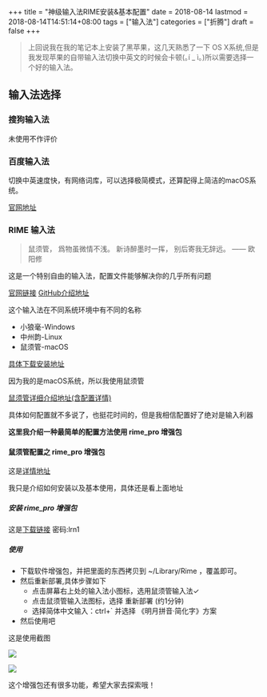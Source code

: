 +++
title = "神级输入法RIME安装&基本配置"
date = 2018-08-14
lastmod = 2018-08-14T14:51:14+08:00
tags = ["输入法"]
categories = ["折腾"]
draft = false
+++

> 上回说我在我的笔记本上安装了黑苹果，这几天熟悉了一下 OS X系统,但是我发现苹果的自带输入法切换中英文的时候会卡顿(｡í _ ì｡)所以需要选择一个好的输入法。
<!--more-->

## 输入法选择
### 搜狗输入法
未使用不作评价
### 百度输入法
切换中英速度快，有网络词库，可以选择极简模式，还算配得上简洁的macOS系统。

[官网地址](https://srf.baidu.com/input/mac.html)
### RIME 输入法
> 鼠须管，
  爲物虽微情不浅。
  新诗醉墨时一挥，
  别后寄我无辞远。
            —— 欧阳修

这是一个特别自由的输入法，配置文件能够解决你的几乎所有问题

[官网链接](https://rime.im/)
[GitHub介绍地址](https://github.com/rime/home/wiki/Introduction)

这个输入法在不同系统环境中有不同的名称

- 小狼毫-Windows
- 中州韵-Linux
- 鼠须管-macOS

[具体下载安装地址](https://rime.im/download/)

因为我的是macOS系统，所以我使用鼠须管

[鼠须管详细介绍地址(含配置详情)](https://github.com/rime/home/wiki/UserGuide)

具体如何配置就不多说了，也挺花时间的，但是我相信配置好了绝对是输入利器

**这里我介绍一种最简单的配置方法使用 rime_pro 增强包**
#### 鼠须管配置之 rime_pro 增强包

这是[详情地址](https://segmentfault.com/a/119000000575470)

我只是介绍如何安装以及基本使用，具体还是看上面地址
##### 安装 rime_pro 增强包
这是[下载链接](https://pan.baidu.com/s/1YgN4Pv5-0CBd7bPxBkMQ8w)
密码:lrn1
##### 使用

- 下载软件增强包，并把里面的东西拷贝到 ~/Library/Rime ，覆盖即可。
- 然后重新部署,具体步骤如下
  - 点击屏幕右上处的输入法小图标，选用鼠须管输入法✓
  - 点击鼠须管输入法图标，选择 重新部署 (约1分钟)
  - 选择简体中文输入：ctrl+` 并选择 《明月拼音·简化字》方案
- 然后使用吧

这是使用截图

![](https://res.cloudinary.com/dc15efw34/image/upload/v1534229253/%E9%BC%A0%E9%A1%BB%E7%AE%A1%E5%A4%96%E8%A7%82/Snipaste_2018-08-14_14-45-46.png)

![](https://res.cloudinary.com/dc15efw34/image/upload/v1534229256/%E9%BC%A0%E9%A1%BB%E7%AE%A1%E5%A4%96%E8%A7%82/Snipaste_2018-08-14_14-46-20.png)

这个增强包还有很多功能，希望大家去探索哦！
